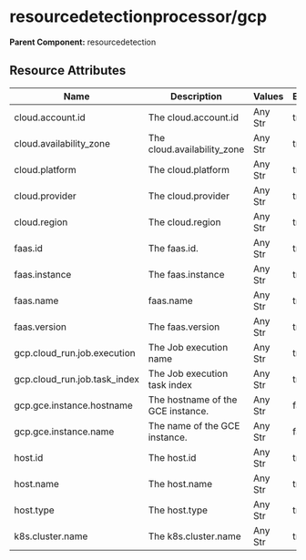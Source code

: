 [comment]: <> (Code generated by mdatagen. DO NOT EDIT.)

# resourcedetectionprocessor/gcp

**Parent Component:** resourcedetection

## Resource Attributes

| Name | Description | Values | Enabled |
| ---- | ----------- | ------ | ------- |
| cloud.account.id | The cloud.account.id | Any Str | true |
| cloud.availability_zone | The cloud.availability_zone | Any Str | true |
| cloud.platform | The cloud.platform | Any Str | true |
| cloud.provider | The cloud.provider | Any Str | true |
| cloud.region | The cloud.region | Any Str | true |
| faas.id | The faas.id. | Any Str | true |
| faas.instance | The faas.instance | Any Str | true |
| faas.name | faas.name | Any Str | true |
| faas.version | The faas.version | Any Str | true |
| gcp.cloud_run.job.execution | The Job execution name | Any Str | true |
| gcp.cloud_run.job.task_index | The Job execution task index | Any Str | true |
| gcp.gce.instance.hostname | The hostname of the GCE instance. | Any Str | false |
| gcp.gce.instance.name | The name of the GCE instance. | Any Str | false |
| host.id | The host.id | Any Str | true |
| host.name | The host.name | Any Str | true |
| host.type | The host.type | Any Str | true |
| k8s.cluster.name | The k8s.cluster.name | Any Str | true |
